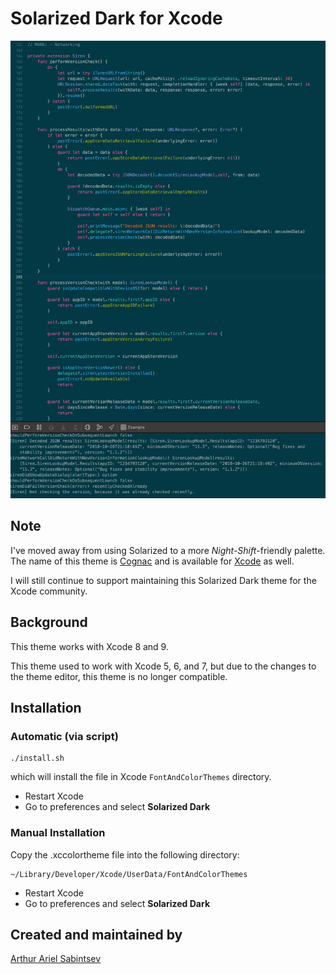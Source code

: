 Solarized Dark for Xcode
========================

![Solarized Dark Screen Shot](https://github.com/ArtSabintsev/Solarized-Dark-for-Xcode/blob/master/solarizedDark.png?raw=true "Solarized Dark Screenshot")

## Note

I've moved away from using Solarized to a more _Night-Shift_-friendly palette. The name of this theme is [Cognac](https://github.com/ArtSabintsev/Cognac) and is available for [Xcode](https://github.com/ArtSabintsev/Cognac-Xcode) as well.

I will still continue to support maintaining this Solarized Dark theme for the Xcode community.

## Background
This theme works with Xcode 8 and 9.

This theme used to work with Xcode 5, 6, and 7, but due to the changes to the theme editor, this theme is no longer compatible.

## Installation

### Automatic (via script)
```
./install.sh
```

which will install the file in Xcode `FontAndColorThemes` directory.

- Restart Xcode
- Go to preferences and select **Solarized Dark**

### Manual Installation
Copy the .xccolortheme file into the following directory:

```
~/Library/Developer/Xcode/UserData/FontAndColorThemes
```

- Restart Xcode
- Go to preferences and select **Solarized Dark**

## Created and maintained by
[Arthur Ariel Sabintsev](http://www.sabintsev.com)
